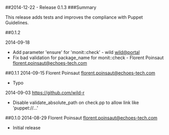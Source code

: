 ##2014-12-22 - Release 0.1.3
###Summary

This release adds tests and improves the compliance with Puppet Guidelines.

##0.1.2

2014-09-18

* Add parameter 'ensure' for 'monit::check' - wild <wild@portal>
* Fix bad validation for package_name for monit::check - Florent Poinsaut <florent.poinsaut@echoes-tech.com>

##0.1.1
2014-09-15 Florent Poinsaut <florent.poinsaut@echoes-tech.com>
* Typo

2014-09-03 https://github.com/wild-r
* Disable validate_absolute_path on check.pp to allow link like 'puppet://...'

##0.1.0
2014-08-29 Florent Poinsaut <florent.poinsaut@echoes-tech.com>
* Initial release
